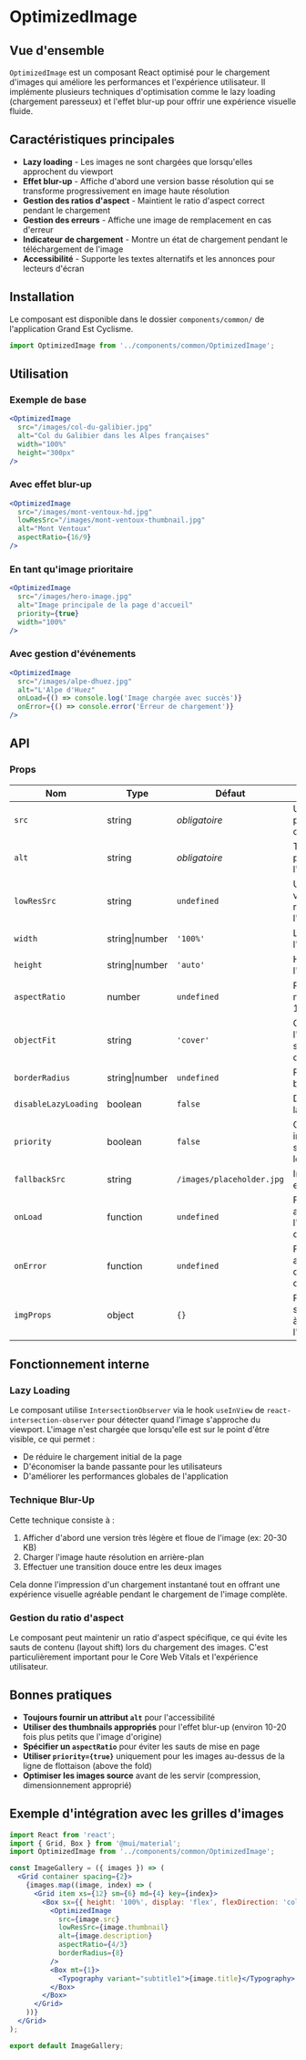 # OptimizedImage

## Vue d'ensemble

`OptimizedImage` est un composant React optimisé pour le chargement d'images qui améliore les performances et l'expérience utilisateur. Il implémente plusieurs techniques d'optimisation comme le lazy loading (chargement paresseux) et l'effet blur-up pour offrir une expérience visuelle fluide.

## Caractéristiques principales

- **Lazy loading** - Les images ne sont chargées que lorsqu'elles approchent du viewport
- **Effet blur-up** - Affiche d'abord une version basse résolution qui se transforme progressivement en image haute résolution
- **Gestion des ratios d'aspect** - Maintient le ratio d'aspect correct pendant le chargement
- **Gestion des erreurs** - Affiche une image de remplacement en cas d'erreur
- **Indicateur de chargement** - Montre un état de chargement pendant le téléchargement de l'image
- **Accessibilité** - Supporte les textes alternatifs et les annonces pour lecteurs d'écran

## Installation

Le composant est disponible dans le dossier `components/common/` de l'application Grand Est Cyclisme.

```jsx
import OptimizedImage from '../components/common/OptimizedImage';
```

## Utilisation

### Exemple de base

```jsx
<OptimizedImage
  src="/images/col-du-galibier.jpg"
  alt="Col du Galibier dans les Alpes françaises"
  width="100%"
  height="300px"
/>
```

### Avec effet blur-up

```jsx
<OptimizedImage
  src="/images/mont-ventoux-hd.jpg"
  lowResSrc="/images/mont-ventoux-thumbnail.jpg"
  alt="Mont Ventoux"
  aspectRatio={16/9}
/>
```

### En tant qu'image prioritaire

```jsx
<OptimizedImage
  src="/images/hero-image.jpg"
  alt="Image principale de la page d'accueil"
  priority={true}
  width="100%"
/>
```

### Avec gestion d'événements

```jsx
<OptimizedImage
  src="/images/alpe-dhuez.jpg"
  alt="L'Alpe d'Huez"
  onLoad={() => console.log('Image chargée avec succès')}
  onError={() => console.error('Erreur de chargement')}
/>
```

## API

### Props

| Nom | Type | Défaut | Description |
|-----|------|--------|-------------|
| `src` | string | *obligatoire* | URL de l'image principale à charger |
| `alt` | string | *obligatoire* | Texte alternatif pour l'accessibilité |
| `lowResSrc` | string | `undefined` | URL d'une version basse résolution pour l'effet blur-up |
| `width` | string\|number | `'100%'` | Largeur de l'image |
| `height` | string\|number | `'auto'` | Hauteur de l'image |
| `aspectRatio` | number | `undefined` | Ratio d'aspect à maintenir (ex: 16/9) |
| `objectFit` | string | `'cover'` | Comment l'image doit s'adapter à son conteneur |
| `borderRadius` | string\|number | `undefined` | Rayon de la bordure |
| `disableLazyLoading` | boolean | `false` | Désactive le lazy loading |
| `priority` | boolean | `false` | Charge l'image immédiatement, sans lazy loading |
| `fallbackSrc` | string | `/images/placeholder.jpg` | Image à afficher en cas d'erreur |
| `onLoad` | function | `undefined` | Fonction appelée quand l'image est chargée |
| `onError` | function | `undefined` | Fonction appelée en cas d'erreur de chargement |
| `imgProps` | object | `{}` | Props supplémentaires à passer à l'élément img |

## Fonctionnement interne

### Lazy Loading

Le composant utilise `IntersectionObserver` via le hook `useInView` de `react-intersection-observer` pour détecter quand l'image s'approche du viewport. L'image n'est chargée que lorsqu'elle est sur le point d'être visible, ce qui permet :

- De réduire le chargement initial de la page
- D'économiser la bande passante pour les utilisateurs
- D'améliorer les performances globales de l'application

### Technique Blur-Up

Cette technique consiste à :
1. Afficher d'abord une version très légère et floue de l'image (ex: 20-30 KB)
2. Charger l'image haute résolution en arrière-plan
3. Effectuer une transition douce entre les deux images

Cela donne l'impression d'un chargement instantané tout en offrant une expérience visuelle agréable pendant le chargement de l'image complète.

### Gestion du ratio d'aspect

Le composant peut maintenir un ratio d'aspect spécifique, ce qui évite les sauts de contenu (layout shift) lors du chargement des images. C'est particulièrement important pour le Core Web Vitals et l'expérience utilisateur.

## Bonnes pratiques

- **Toujours fournir un attribut `alt`** pour l'accessibilité
- **Utiliser des thumbnails appropriés** pour l'effet blur-up (environ 10-20 fois plus petits que l'image d'origine)
- **Spécifier un `aspectRatio`** pour éviter les sauts de mise en page
- **Utiliser `priority={true}`** uniquement pour les images au-dessus de la ligne de flottaison (above the fold)
- **Optimiser les images source** avant de les servir (compression, dimensionnement approprié)

## Exemple d'intégration avec les grilles d'images

```jsx
import React from 'react';
import { Grid, Box } from '@mui/material';
import OptimizedImage from '../components/common/OptimizedImage';

const ImageGallery = ({ images }) => (
  <Grid container spacing={2}>
    {images.map((image, index) => (
      <Grid item xs={12} sm={6} md={4} key={index}>
        <Box sx={{ height: '100%', display: 'flex', flexDirection: 'column' }}>
          <OptimizedImage
            src={image.src}
            lowResSrc={image.thumbnail}
            alt={image.description}
            aspectRatio={4/3}
            borderRadius={8}
          />
          <Box mt={1}>
            <Typography variant="subtitle1">{image.title}</Typography>
          </Box>
        </Box>
      </Grid>
    ))}
  </Grid>
);

export default ImageGallery;
```

